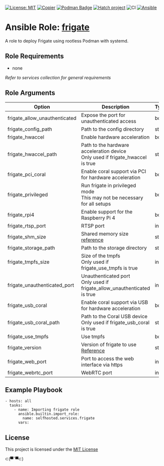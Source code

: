 [![License: MIT](https://img.shields.io/badge/License-MIT-yellow.svg)](LICENSE)
[![Copier](https://img.shields.io/endpoint?url=https://raw.githubusercontent.com/copier-org/copier/master/img/badge/badge-grayscale-inverted-border.json)](https://github.com/copier-org/copier)
[![Podman Badge](https://img.shields.io/badge/Podman-892CA0?logo=podman&logoColor=white)](https://podman.io/)
[![Hatch project](https://img.shields.io/badge/%F0%9F%A5%9A-Hatch-4051b5.svg)](https://github.com/pypa/hatch)
![CI](https://github.com/ansible-selfhosted/selfhosted.services.frigate.git/actions/workflows/ci.yml/badge.svg)
[![Ansible](https://img.shields.io/badge/Ansible-Molecule-EE0000?style=plastic&logo=ansible&logoColor=white)](https://github.com/ansible/molecule)

<!-- BEGIN_ANSIBLE_DOCS -->

# Ansible Role: [frigate](https://docs.frigate.video/)

A role to deploy Frigate using rootless Podman with systemd.

## Role Requirements

- none

*Refer to services collection for general requirements*

## Role Arguments

|Option|Description|Type|Required|Default|
|---|---|---|---|---|
|frigate_allow_unauthenticated|Expose the port for unauthenticated access|bool|False|False|
|frigate_config_path|Path to the config directory|str|False|~/.config/frigate/config/|
|frigate_hwaccel|Enable hardware acceleration|bool|False|False|
|frigate_hwaccel_path|Path to the hardware acceleration device<br>Only used if frigate_hwaccel is true|str|False|/dev/dri/renderD128|
|frigate_pci_coral|Enable coral support via PCI for hardware acceleration|bool|False|False|
|frigate_privileged|Run frigate in privileged mode<br>This may not be necessary for all setups|bool|False|True|
|frigate_rpi4|Enable support for the Raspberry Pi 4|bool|False|False|
|frigate_rtsp_port|RTSP port|int|False|8554|
|frigate_shm_size|Shared memory size<br>[reference](https://docs.frigate.video/frigate/installation#calculating-required-shm-size)|str|False|64mb|
|frigate_storage_path|Path to the storage directory|str|False|~/.config/frigate/storage/|
|frigate_tmpfs_size|Size of the tmpfs<br>Only used if frigate_use_tmpfs is true|int|False|1000000000|
|frigate_unauthenticated_port|Unauthenticated port<br>Only used if frigate_allow_unauthenticated is true|int|False|5000|
|frigate_usb_coral|Enable coral support via USB for hardware acceleration|bool|False|False|
|frigate_usb_coral_path|Path to the Coral USB device<br>Only used if frigate_usb_coral is true|str|False|/dev/bus/usb|
|frigate_use_tmpfs|Use tmpfs|bool|False|True|
|frigate_version|Version of frigate to use<br>[Reference](https://docs.frigate.video/frigate/installation#docker)|str|False|stable|
|frigate_web_port|Port to access the web interface via https|int|False|8971|
|frigate_webrtc_port|WebRTC port|int|False|8555|


## Example Playbook

```
- hosts: all
  tasks:
    - name: Importing frigate role
      ansible.builtin.import_role:
        name: selfhosted.services.frigate
      vars:
```

## License

This project is licensed under the [MIT License](LICENSE)


⊂(▀¯▀⊂)

<!-- END_ANSIBLE_DOCS -->
